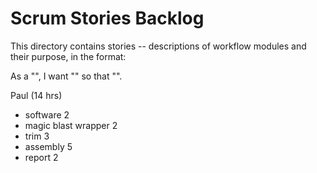 # Scrum Stories Backlog

This directory contains stories -- descriptions of workflow modules and their purpose, in the format:

As a "<type of user>", I want "<some goal>" so that "<some reason>".

Paul (14 hrs)
- software 2
- magic blast wrapper 2
- trim 3
- assembly 5
- report 2

